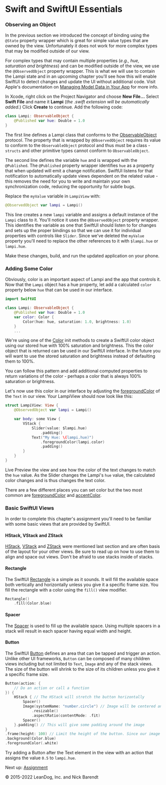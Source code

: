 # Swift and SwiftUI Essentials

### Observing an Object

In the previous section we introduced the concept of binding using the `@State` property wrapper which is great for simple value types that are owned by the view. Unfortunately it does not work for more complex types that may be modified outside of our view. 

For complex types that may contain multiple properties (*e.g., hue, saturation and brightness*) and can be modified outside of the view, we use the `@ObservedObject` property wrapper. This is what we will use to contain the Lampi state and in an upcoming chapter you'll see how this will enable SwiftUI to detect changes and update the UI without additional code. Visit Apple's documentation on [Managing Model Data in Your App](https://developer.apple.com/documentation/swiftui/managing-model-data-in-your-app) for more info.

In Xcode, right click on the Project Navigator and choose **New File...** Select **Swift File** and name it **Lampi** (*the .swift extension will be automatically added.*) Click **Create** to continue. Add the following code:

```swift
class Lampi: ObservableObject {
    @Published var hue: Double = 1.0
}
```

The first line defines a Lampi class that conforms to the [ObservableObject](https://developer.apple.com/documentation/Combine/ObservableObject) protocol. The property that is wrapped by `@ObservedObject` requires its value to conform to the `ObservableObject` protocol and thus must be a class - `structs` and other primitive types cannot conform to `ObservableObject`.

The second line defines the variable `hue` and is wrapped with the `@Published`. The `@Published` property wrapper identifies `hue` as a property that when updated will emit a change notification. SwiftUI listens for that notification to automatically update views dependent on the related value - this removes the need for you to write and maintain your own synchronization code, reducing the opportunity for subtle bugs.

Replace the `myValue` variable in `LampiView` with:

```swift
@ObservedObject var lampi = Lampi()
```

This line creates a new `lampi` variable and assigns a default instance of the `Lampi` class to it. You'll notice it uses the `@ObservedObject` property wrapper. This identifies the variable as one that SwiftUI should listen to for changes and sets up the proper bindings so that we can use it for individual properties with controls like `Slider`. Since we've deleted the `myValue` property you'll need to replace the other references to it with `$lampi.hue` or `lampi.hue`.

Make these changes, build, and run the updated application on your phone.

### Adding Some Color

Obviously, color is an important aspect of Lampi and the app that controls it. Now that the `Lampi` object has a hue property, let add a calculated `color` property below `hue` that can be used in our interface.

```swift
import SwiftUI

class Lampi: ObservableObject {
    @Published var hue: Double = 1.0
    var color: Color {
        Color(hue: hue, saturation: 1.0, brightness: 1.0)
    }
	...
``` 
We're using one of the [Color](https://developer.apple.com/documentation/swiftui/color) init methods to create a SwiftUI color object using our stored hue with 100% saturation and brightness. This the color object that is returned can be used in our SwiftUI interface. In the future you will want to use the stored saturation and brightness instead of defaulting them to 100%.

You can follow this pattern and add additional computed properties to return variations of the color - perhaps a color that is always 100% saturation or brightness.

Let's now use this color in our interface by adjusting the [foregroundColor](https://developer.apple.com/documentation/swiftui/color/foregroundcolor(_:)) of the `Text` in our view. Your LampiView should now look like this:

```swift
struct LampiView: View {
    @ObservedObject var lampi = Lampi()

    var body: some View {
        VStack {
            Slider(value: $lampi.hue)
                .padding()
            Text("My Hue: \(lampi.hue)")
                .foregroundColor(lampi.color)
                .padding()
        }
    }
}
``` 

Live Preview the view and see how the color of the text changes to match the `hue` value. As the Slider changes the Lampi's `hue` value, the calculated color changes and is thus changes the text color.

There are a few different places you can set color but the two most common are [foregroundColor](https://developer.apple.com/documentation/swiftui/color/foregroundcolor(_:)) and [accentColor](https://developer.apple.com/documentation/swiftui/color/accentcolor(_:)).

### Basic SwiftUI Views

In order to complete this chapter's assignment you'll need to be familiar with some basic views that are provided by SwiftUI.

#### HStack, VStack and ZStack

[HStack](https://developer.apple.com/documentation/swiftui/hstack), [VStack](https://developer.apple.com/documentation/swiftui/vstack) and [ZStack](https://developer.apple.com/documentation/swiftui/zstack) were mentioned last section and are often basis of the layout for your other views. Be sure to read up on how to use them to align and space out views. Don't be afraid to use stacks inside of stacks.

#### Rectangle

The SwiftUI [Rectangle](https://developer.apple.com/documentation/swiftui/rectangle) is a simple as it sounds. It will fill the available space both vertically and horizontally unless you give it a specific frame size. You fill the rectangle with a color using the `fill()` view modifier. 

```swift
Rectangle()
	.fill(Color.blue)
```
#### Spacer

The [Spacer](https://developer.apple.com/documentation/swiftui/spacer) is used to fill up the available space. Using multiple spacers in a stack will result in each spacer having equal width and height.

#### Button

The SwiftUI [Button](https://developer.apple.com/documentation/swiftui/button) defines an area that can be tapped and trigger an action. Unlike other UI frameworks, `Button` can be composed of many children views including but not limited to `Text`, `Image` and any of the stack views. The size of the button will shrink to the size of its children unless you give it a specific frame size.

```swift
Button(action: {
	// Do an action or call a function
}) {
    HStack { // The HStack will stretch the button horizontally
        Spacer()
        Image(systemName: "number.circle") // Image will be centered and fill the available space
            .resizable()
            .aspectRatio(contentMode: .fit)
        Spacer()
    }.padding() // This will give some padding around the image
}
.frame(height: 100) // Limit the height of the button. Since our image is resizable it will take as much space as it can get unless we limit it.
.background(Color.blue)
.foregroundColor(.white)
```

Try adding a Button after the Text element in the view with an action that assigns the value `0.5` to `lampi.hue`.

Next up: [Assignment](../08.5_Assignment/README.md)

&copy; 2015-2022 LeanDog, Inc. and Nick Barendt
